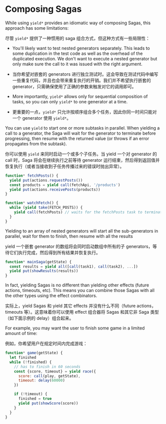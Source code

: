 # Composing Sagas

While using `yield*` provides an idiomatic way of composing Sagas, this approach has some limitations:

尽管 `yield*` 提供了一种惯用的 saga 组合方式，但这种方式有一些局限性：

- You'll likely want to test nested generators separately. This leads to some duplication in the test code as well as the overhead of the duplicated execution. We don't want to execute a nested generator but only make sure the call to it was issued with the right argument.
- 当你希望对嵌套的 generators 进行独立测试时。这会导致在测试代码中编写一些重复代码，并且也会带来重复执行的开销。我们并不希望执行嵌套的 generator，只需确保使用了正确的参数来触发对它的调用即可。

- More importantly, `yield*` allows only for sequential composition of tasks, so you can only `yield*` to one generator at a time.
- 更重要的一点，`yield*` 只允许按顺序组合多个任务，因此你同一时间只能对一个 generator 使用 `yield*`。

You can use `yield` to start one or more subtasks in parallel. When yielding a call to a generator, the Saga will wait for the generator to terminate before progressing, then resume with the returned value (or throws if an error propagates from the subtask).

你可以使用 `yield` 来同时启动一个或多个子任务。当 yield 一个对 generator 的 call 时，Saga 将会在继续执行之前等待 generator 运行结束，然后得到返回值并恢复执行（或者当接收到子任务传播过来的错误时抛出异常）。 

```javascript
function* fetchPosts() {
  yield put(actions.requestPosts())
  const products = yield call(fetchApi, '/products')
  yield put(actions.receivePosts(products))
}

function* watchFetch() {
  while (yield take(FETCH_POSTS)) {
    yield call(fetchPosts) // waits for the fetchPosts task to terminate
  }
}
```

Yielding to an array of nested generators will start all the sub-generators in parallel, wait
for them to finish, then resume with all the results

yield 一个嵌套 generator 的数组将会同时启动数组中所有的子 generators，等待它们执行完成，然后得到所有结果并恢复执行。

```javascript
function* mainSaga(getState) {
  const results = yield all([call(task1), call(task2), ...])
  yield put(showResults(results))
}
```

In fact, yielding Sagas is no different than yielding other effects (future actions, timeouts, etc). This means you can combine those Sagas with all the other types using the effect combinators.

实际上，yield Sagas 和 yield 其它 effects 并没有什么不同（future actions， timeouts 等）。这意味着你可以使用 effect 组合器将 Sagas 和其它非 Saga 类型（如下面示例的 delay）组合起来。

For example, you may want the user to finish some game in a limited amount of time:

例如，你希望用户在规定时间内完成游戏：

```javascript
function* game(getState) {
  let finished
  while (!finished) {
    // has to finish in 60 seconds
    const {score, timeout} = yield race({
      score: call(play, getState),
      timeout: delay(60000)
    })

    if (!timeout) {
      finished = true
      yield put(showScore(score))
    }
  }
}
```
